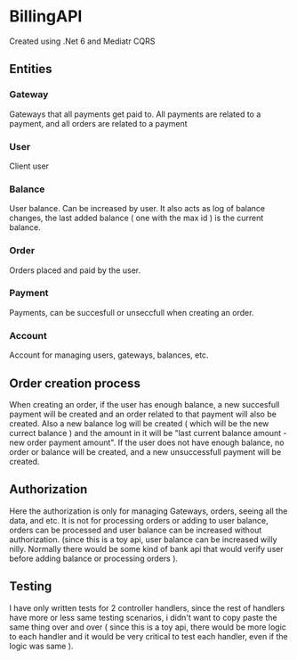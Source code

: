 # BillingAPI
Created using .Net 6 and Mediatr CQRS

## Entities

### Gateway
Gateways that all payments get paid to. All payments are related to a payment, and all orders are related to a payment

### User
Client user

### Balance
User balance. Can be increased by user. It also acts as log of balance changes, the last added balance ( one with the max id ) is the current balance.

### Order
Orders placed and paid by the user.

### Payment
Payments, can be succesfull or unseccfull when creating an order.

### Account
Account for managing users, gateways, balances, etc.

## Order creation process
When creating an order, if the user has enough balance, a new succesfull payment will be created and an order related to that payment will also be created. Also a new balance log will be created ( which will be the new currect balance ) and the amount in it will be "last current balance amount - new order payment amount".
If the user does not have enough balance, no order or balance will be created, and a new unsuccessfull payment will be created.

## Authorization
Here the authorization is only for managing Gateways, orders, seeing all the data, and etc. It is not for processing orders or adding to user balance, orders can be processed and user balance can be increased without authorization.
(since this is a toy api, user balance can be increased willy nilly. Normally there would be some kind of bank api that would verify user before adding balance or processing orders ).

## Testing
I have only written tests for 2 controller handlers, since the rest of handlers have more or less same testing scenarios, i didn't want to copy paste the same thing over and over ( since this is a toy api, there would be more logic to each handler and it would be very critical to test each handler, even if the logic was same ).
